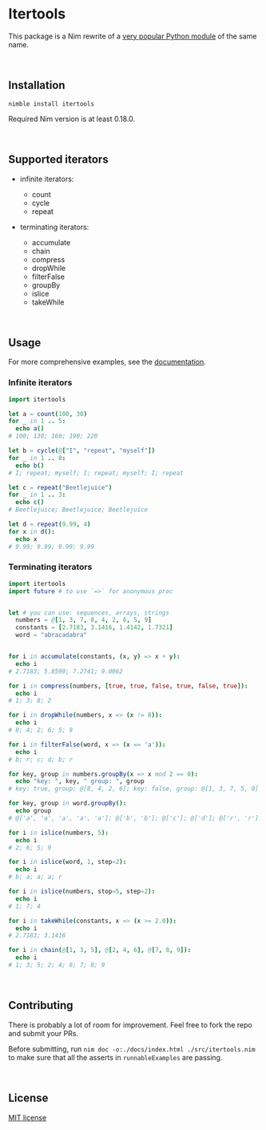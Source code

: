 # Itertools

This package is a Nim rewrite of a [very popular Python module](https://docs.python.org/3/library/itertools.html) of the same name.

&nbsp;




## Installation

```
nimble install itertools
```

Required Nim version is at least 0.18.0.

&nbsp;




## Supported iterators

* infinite iterators:
    * count
    * cycle
    * repeat

* terminating iterators:
    * accumulate
    * chain
    * compress
    * dropWhile
    * filterFalse
    * groupBy
    * islice
    * takeWhile

&nbsp;




## Usage

For more comprehensive examples, see the [documentation](https://narimiran.github.io/itertools).



### Infinite iterators

```nim
import itertools

let a = count(100, 30)
for _ in 1 .. 5:
  echo a()
# 100; 130; 160; 190; 220

let b = cycle(@["I", "repeat", "myself"])
for _ in 1 .. 8:
  echo b()
# I; repeat; myself; I; repeat; myself; I; repeat

let c = repeat("Beetlejuice")
for _ in 1 .. 3:
  echo c()
# Beetlejuice; Beetlejuice; Beetlejuice

let d = repeat(9.99, 4)
for x in d():
  echo x
# 9.99; 9.99; 9.99; 9.99
```




### Terminating iterators

```nim
import itertools
import future # to use `=>` for anonymous proc


let # you can use: sequences, arrays, strings
  numbers = @[1, 3, 7, 8, 4, 2, 6, 5, 9]
  constants = [2.7183, 3.1416, 1.4142, 1.7321]
  word = "abracadabra"


for i in accumulate(constants, (x, y) => x + y):
  echo i
# 2.7183; 5.8599; 7.2741; 9.0062

for i in compress(numbers, [true, true, false, true, false, true]):
  echo i
# 1; 3; 8; 2

for i in dropWhile(numbers, x => (x != 8)):
  echo i
# 8; 4; 2; 6; 5; 9

for i in filterFalse(word, x => (x == 'a')):
  echo i
# b; r; c; d; b; r

for key, group in numbers.groupBy(x => x mod 2 == 0):
  echo "key: ", key, " group: ", group
# key: true, group: @[8, 4, 2, 6]; key: false, group: @[1, 3, 7, 5, 9]

for key, group in word.groupBy():
  echo group
# @['a', 'a', 'a', 'a', 'a']; @['b', 'b']; @['c']; @['d']; @['r', 'r']

for i in islice(numbers, 5):
  echo i
# 2; 6; 5; 9

for i in islice(word, 1, step=2):
  echo i
# b; a; a; a; r

for i in islice(numbers, stop=5, step=2):
  echo i
# 1; 7; 4

for i in takeWhile(constants, x => (x >= 2.0)):
  echo i
# 2.7183; 3.1416

for i in chain(@[1, 3, 5], @[2, 4, 6], @[7, 8, 9]):
  echo i
# 1; 3; 5; 2; 4; 6; 7; 8; 9
```


&nbsp;




## Contributing

There is probably a lot of room for improvement.
Feel free to fork the repo and submit your PRs.

Before submitting, run `nim doc -o:./docs/index.html ./src/itertools.nim` to make sure that all the asserts in `runnableExamples` are passing.

&nbsp;




## License

[MIT license](LICENSE.txt)
